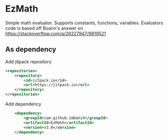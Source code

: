 # EzMath

Simple math evaluator. Supports constants, functions, variables.
Evaluators code is based off Boann's answer on https://stackoverflow.com/a/26227947/9819521

## As dependency
Add jitpack repository
```xml
<repositories>
    <repository>
        <id>jitpack.io</id>
        <url>https://jitpack.io</url>
    </repository>
</repositories>
```
Add dependency
```xml
	<dependency>
	    <groupId>com.github.imDaniX</groupId>
	    <artifactId>EzMath</artifactId>
	    <version>v3.0</version>
	</dependency>
```
